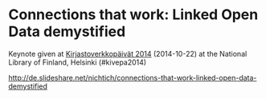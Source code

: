 # Connections that work: Linked Open Data demystified

Keynote given at [Kirjastoverkkopäivät
2014](https://www.kiwi.fi/pages/viewpage.action?pageId=16767828) (2014-10-22)
at the National Library of Finland, Helsinki (#kivepa2014) 

<http://de.slideshare.net/nichtich/connections-that-work-linked-open-data-demystified>
